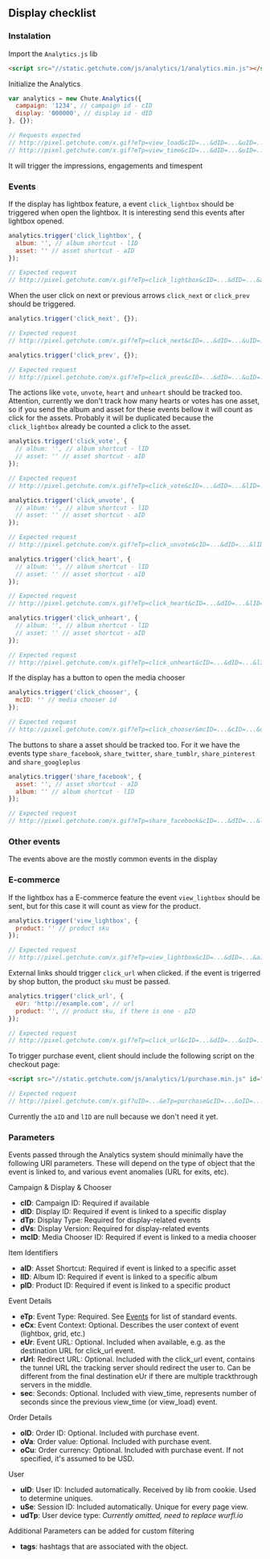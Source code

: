 ## Display checklist

### Instalation

Import the `Analytics.js` lib

```html
<script src="//static.getchute.com/js/analytics/1/analytics.min.js"></script>
```

Initialize the Analytics

```javascript
var analytics = new Chute.Analytics({
  campaign: '1234', // campaign id - cID
  display: '000000', // display id - dID
}, {});

// Requests expected
// http://pixel.getchute.com/x.gif?eTp=view_load&cID=...&dID=...&uID=...&uSe=...&eUr=...&_=...
// http://pixel.getchute.com/x.gif?eTp=view_time&cID=...&dID=...&uID=...&uSe=...&sec=...&_=...
```
It will trigger the impressions, engagements and timespent

### Events

If the display has lightbox feature, a event `click_lightbox` should be triggered when open the lightbox.
It is interesting send this events after lightbox opened.

```javascript
analytics.trigger('click_lightbox', {
  album: '', // album shortcut - lID
  asset: '' // asset shortcut - aID
});

// Expected request
// http://pixel.getchute.com/x.gif?eTp=click_lightbox&cID=...&dID=...&aID=...&uID=...&uSe=...&_=...
```

When the user click on next or previous arrows `click_next` or `click_prev` should be triggered.

```javascript
analytics.trigger('click_next', {});

// Expected request
// http://pixel.getchute.com/x.gif?eTp=click_next&cID=...&dID=...&uID=...&uSe=...&_=...

analytics.trigger('click_prev', {});

// Expected request
// http://pixel.getchute.com/x.gif?eTp=click_prev&cID=...&dID=...&uID=...&uSe=...&_=...
```

The actions like `vote`, `unvote`, `heart` and `unheart` should be tracked too. Attention, currently we don't track how many hearts or votes has one asset, so if you send the album and asset for these events bellow it will count as click for the assets. Probably it will be duplicated because the `click_lightbox` already be counted a click to the asset.

```javascript
analytics.trigger('click_vote', {
  // album: '', // album shortcut - lID
  // asset: '' // asset shortcut - aID
});

// Expected request
// http://pixel.getchute.com/x.gif?eTp=click_vote&cID=...&dID=...&lID=...&aID=...&uID=...&uSe=...&_=...

analytics.trigger('click_unvote', {
  // album: '', // album shortcut - lID
  // asset: '' // asset shortcut - aID
});

// Expected request
// http://pixel.getchute.com/x.gif?eTp=click_unvote&cID=...&dID=...&lID=...&aID=...&uID=...&uSe=...&_=...

analytics.trigger('click_heart', {
  // album: '', // album shortcut - lID
  // asset: '' // asset shortcut - aID
});

// Expected request
// http://pixel.getchute.com/x.gif?eTp=click_heart&cID=...&dID=...&lID=...&aID=...&uID=...&uSe=...&_=...

analytics.trigger('click_unheart', {
  // album: '', // album shortcut - lID
  // asset: '' // asset shortcut - aID
});

// Expected request
// http://pixel.getchute.com/x.gif?eTp=click_unheart&cID=...&dID=...&lID=...&aID=...&uID=...&uSe=...&_=...
```

If the display has a button to open the media chooser

```javascript
analytics.trigger('click_chooser', {
  mcID: '' // media chooser id
});

// Expected request
// http://pixel.getchute.com/x.gif?eTp=click_chooser&mcID=...&cID=...&dID=...&uID=...&uSe=...&_=...
```

The buttons to share a asset should be tracked too. For it we have the events type `share_facebook`, `share_twitter`, `share_tumblr`, `share_pinterest` and `share_googleplus`

```javascript
analytics.trigger('share_facebook', {
  asset: '', // asset shortcut - aID
  album: '' // album shortcut - lID
});

// Expected request
// http://pixel.getchute.com/x.gif?eTp=share_facebook&cID=...&dID=...&lID=...&aID=...&uID=...&uSe=...&_=...
```

### Other events
The events above are the mostly common events in the display


### E-commerce

If the lightbox has a E-commerce feature the event `view_lightbox` should be sent, but for this case it will count as view for the product.

```javascript
analytics.trigger('view_lightbox', {
  product: '' // product sku
});

// Expected request
// http://pixel.getchute.com/x.gif?eTp=view_lightbox&cID=...&dID=...&aID=...&uID=...&uSe=...&_=...
```

External links should trigger `click_url` when clicked. if the event is trigerred by shop button, the product `sku` must be passed.

```javascript
analytics.trigger('click_url', {
  eUr: 'http://example.com', // url
  product: '', // product sku, if there is one - pID
});

// Expected request
// http://pixel.getchute.com/x.gif?eTp=click_url&cID=...&dID=...&uID=...&uSe=...&eUr=...&_=...
```

To trigger purchase event, client should include the following script on the checkout page:

```html
<script src="//static.getchute.com/js/analytics/1/purchase.min.js" id="chute-purchase-script" data-campaign-id="{{ Campaign ID }}" data-order-id="{{ Order ID }}" data-order-value="{{ Order value in cents }}" data-order-currency="{{ Order currency }}"></script>
```

```javascript
// Expected request
// http://pixel.getchute.com/x.gif?uID=...&eTp=purchase&cID=...&oID=...&pID=...&oVa=...&oCu=...&dID=...&aID=null&lID=null&_=...
```

Currently the `aID` and `lID` are null because we don't need it yet.

### Parameters

Events passed through the Analytics system should minimally have the following URI parameters.
These will depend on the type of object that the event is linked to, and various event anomalies (URL for exits, etc).

Campaign & Display & Chooser

  - **cID**: Campaign ID: Required if available
  - **dID**: Display ID: Required if event is linked to a specific display
  - **dTp**: Display Type: Required for display-related events
  - **dVs**: Display Version: Required for display-related events
  - **mcID**: Media Chooser ID: Required if event is linked to a media chooser

Item Identifiers

  - **aID**: Asset Shortcut: Required if event is linked to a specific asset
  - **lID**: Album ID: Required if event is linked to a specific album
  - **pID**: Product ID: Required if event is linked to a specific product

Event Details

  - **eTp**: Event Type: Required. See [Events](#events) for list of standard events.
  - **eCx**: Event Context: Optional. Describes the user context of event (lightbox, grid, etc.)
  - **eUr**: Event URL: Optional. Included when available, e.g. as the destination URL for click_url event.
  - **rUrl**: Redirect URL: Optional. Included with the click_url event, contains the tunnel URL the tracking server should redirect the user to. Can be different from the final destination eUr if there are multiple trackthrough servers in the middle.
  - **sec**: Seconds: Optional. Included with view_time, represents number of seconds since the previous view_time (or view_load) event.

Order Details

  - **oID**: Order ID: Optional. Included with purchase event.
  - **oVa**: Order value: Optional. Included with purchase event.
  - **oCu**: Order currency: Optional. Included with purchase event. If not specified, it's assumed to be USD.

User

  - **uID**: User ID: Included automatically. Received by lib from cookie. Used to determine uniques.
  - **uSe**: Session ID: Included automatically. Unique for every page view.
  - **udTp**: User device type: *Currently omitted, need to replace wurfl.io*

Additional Parameters can be added for custom filtering

  - **tags**: hashtags that are associated with the object.
